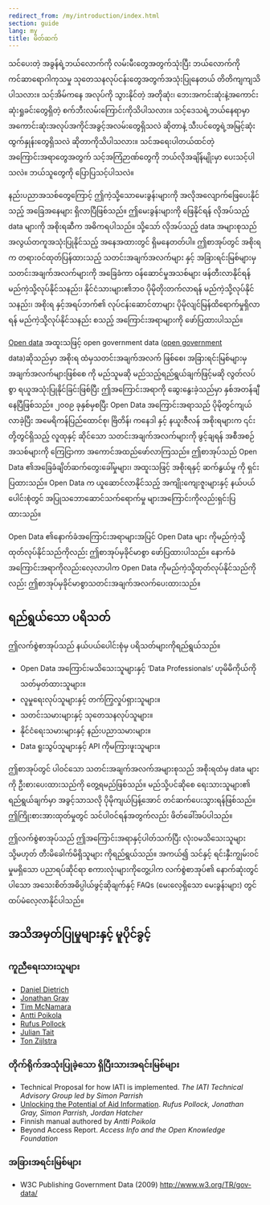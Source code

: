 ```yaml
---
redirect_from: /my/introduction/index.html
section: guide
lang: my
title: မိတ်ဆက်
---
```


သင်ပေးတဲ့ အခွန်ရဲ့ဘယ်လောက်ကို လမ်းမီးတွေအတွက်သုံးပြီး ဘယ်လောက်ကို ကင်ဆာရောဂါကုသမှု သုတေသနလုပ်ငန်းတွေအတွက်အသုံးပြုနေတယ် တိတိကျကျသိပါသလား။ သင့်အိမ်ကနေ အလုပ်ကို သွားနိုင်တဲ့ အတိုဆုံး၊ ဘေးအကင်းဆုံးနဲ့အကောင်းဆုံးရှုခင်းတွေရှိတဲ့ စက်ဘီးလမ်းကြောင်းကိုသိပါသလား။ သင့်ဒေသရဲ့ဘယ်နေရာမှာ အကောင်းဆုံးအလုပ်အကိုင်အခွင့်အလမ်းတွေရှိသလဲ ဆိုတာနဲ့ သီးပင်တွေရဲ့အမြင့်ဆုံးထွက်နှုန်းတွေရှိသလဲ ဆိုတာကိုသိပါသလား။ သင်အရေးပါတယ်ထင်တဲ့ အကြောင်းအရာတွေအတွက် သင့်အကြံဉာဏ်တွေကို ဘယ်လိုအချိန်မျိုးမှာ ပေးသင့်ပါသလဲ။ ဘယ်သူတွေကို ပြောပြသင့်ပါသလဲ။

နည်းပညာအသစ်တွေကြောင့် ဤကဲ့သို့သောမေးခွန်းများကို အလိုအလျောက်ဖြေပေးနိုင်သည့် အခြေအနေများ ရှိလာပြီဖြစ်သည်။ ဤမေးခွန်းများကို ဖြေနိုင်ရန် လိုအပ်သည့် data များကို အစိုးရဆီက အဓိကရပါသည်။ သို့သော် လိုအပ်သည့် data အများစုသည် အလွယ်တကူအသုံးပြုနိုင်သည့် အနေအထားတွင် ရှိမနေတတ်ပါ။ ဤစာအုပ်တွင် အစိုးရက တရားဝင်ထုတ်ပြန်ထားသည့် သတင်းအချက်အလက်များ နှင့်  အခြားရင်းမြစ်များမှ သတင်းအချက်အလက်များကို အခြေခံကာ ဝန်ဆောင်မှုအသစ်များ ဖန်တီးလာနိုင်ရန် မည်ကဲ့သို့လုပ်နိုင်သနည်း၊ နိုင်ငံသားများ၏ဘဝ ပိုမိုတိုးတက်လာရန် မည်ကဲ့သို့လုပ်နိုင်သနည်း၊ အစိုးရ နှင့်အရပ်ဘက်၏ လုပ်ငန်းဆောင်တာများ ပိုမိုလျင်မြန်ထိရောက်မှုရှိလာရန် မည်ကဲ့သို့လုပ်နိုင်သနည်း စသည့် အကြောင်းအရာများကို ဖော်ပြထားပါသည်။

[Open data](/glossary/en/terms/open-data/) အထူးသဖြင့် open government data ([open government](/glossary/en/terms/open-government/) data)ဆိုသည်မှာ အစိုးရ ထံမှသတင်းအချက်အလက် ဖြစ်စေ၊ အခြားရင်းမြစ်များမှအချက်အလက်များဖြစ်စေ ကို မည်သူမဆို မည်သည့်ရည်ရွယ်ချက်ဖြင့်မဆို လွတ်လပ်စွာ ရယူအသုံးပြုနိုင်ခြင်းဖြစ်ပြီး ဤအကြောင်းအရာကို ဆွေးနွေးခဲ့သည်မှာ နှစ်အတန်ချီနေပြီဖြစ်သည်။ ၂၀၀၉ ခုနှစ်မှစပြီး Open Data အကြောင်းအရာသည် ပိုမိုတွင်ကျယ်လာခဲ့ပြီး အမေရိကန်ပြည်ထောင်စု၊ ဗြိတိန်၊ ကနေဒါ နှင့် နယူးဇီလန် အစိုးရများက ၎င်းတို့တွင်ရှိသည့် လူထုနှင့် ဆိုင်သော သတင်းအချက်အလက်များကို ဖွင့်ချရန် အစီအစဉ်အသစ်များကို ကြေငြာကာ အကောင်အထည်ဖော်လာကြသည်။ ဤစာအုပ်သည် Open Data ၏အခြေခံချိတ်ဆက်တွေးခေါ်မှုများ၊ အထူးသဖြင့် အစိုးရနှင့် ဆက်နွယ်မှု ကို ရှင်းပြထားသည်။ Open Data က ယူဆောင်လာနိုင်သည့် အကျိုးကျေးဇူးများနှင့် နယ်ပယ်ပေါင်းစုံတွင် အပြုသဘောဆောင်သက်ရောက်မှု များအကြောင်းကိုလည်းရှင်းပြထားသည်။

Open Data ၏နောက်ခံအကြောင်းအရာများအပြင် Open Data များ ကိုမည်ကဲ့သို့ ထုတ်လုပ်နိုင်သည်ကိုလည်း ဤစာအုပ်မှခိုင်မာစွာ ဖော်ပြထားပါသည်။ နောက်ခံအကြောင်းအရာကိုလည်းလေ့လာပါက Open Data ကိုမည်ကဲ့သို့ထုတ်လုပ်နိုင်သည်ကိုလည်း ဤစာအုပ်မှခိုင်မာစွာသတင်းအချက်အလက်ပေးထားသည်။  

## ရည်ရွယ်သော ပရိသတ်

ဤလက်စွဲစာအုပ်သည် နယ်ပယ်ပေါင်းစုံမှ ပရိသတ်များကိုရည်ရွယ်သည်။

-   Open Data အကြောင်းမသိသေးသူများနှင့် ‘Data Professionals’ ဟုမိမိကိုယ်ကို သတ်မှတ်ထားသူများ။
-   လူမှုရေးလုပ်သူများနှင့် တက်ကြွလှုပ်ရှားသူများ။
-   သတင်းသမားများနှင့် သုတေသနလုပ်သူများ။
-   နိုင်ငံရေးသမားများနှင့် နည်းပညာသမားများ။
-   Data ရူးသွပ်သူများနှင့် API ကိုမကြားဖူးသူများ။

ဤစာအုပ်တွင် ပါဝင်သော သတင်းအချက်အလက်အများစုသည် အစိုးရထံမှ data များကို ဦးစားပေးထားသည်ကို တွေ့ရမည်ဖြစ်သည်။ မည်သို့ပင်ဆိုစေ ရေးသားသူများ၏ ရည်ရွယ်ချက်မှာ အခွင့်သာသလို ပိုမိုကျယ်ပြန့်အောင် တင်ဆက်ပေးသွားရန်ဖြစ်သည်။ ဤကြိုးစားအားထုတ်မှုတွင် သင်ပါဝင်ရန်အတွက်လည်း ဖိတ်ခေါ်အပ်ပါသည်။

ဤလက်စွဲစာအုပ်သည် ဤအကြောင်းအရာနှင့်ပါတ်သက်ပြီး လုံးဝမသိသေးသူများ သို့မဟုတ် တီးမိခေါက်မိရှိသူများ ကိုရည်ရွယ်သည်။ အကယ်၍ သင်နှင့် ရင်းနှီးကျွမ်းဝင်မှုမရှိသော ပညာရပ်ဆိုင်ရာ စကားလုံးများကိုတွေ့ပါက လက်စွဲစာအုပ်၏ နောက်ဆုံးတွင်ပါသော အသေးစိတ်အဓိပ္ပါယ်ဖွင့်ဆိုချက်နှင့် FAQs (မေးလေ့ရှိသော မေးခွန်းများ) တွင် ထပ်မံလေ့လာနိုင်ပါသည်။  

## အသိအမှတ်ပြုမှုများနှင့် မူပိုင်ခွင့်

### ကူညီရေးသားသူများ

-   [Daniel Dietrich](http://ddie.me/)
-   [Jonathan Gray](http://jonathangray.org/)
-   [Tim McNamara](http://timmcnamara.co.nz)
-   [Antti Poikola](http://apoikola.wordpress.com/)
-   [Rufus Pollock](http://rufuspollock.org/)
-   [Julian Tait](http://www.littlestar.tv/)
-   [Ton Zijlstra](http://www.zylstra.org/)

### တိုက်ရိုက်အသုံးပြုခဲ့သော ရှိပြီးသားအရင်းမြစ်များ

-   Technical Proposal for how IATI is implemented. *The IATI Technical Advisory Group led by Simon Parrish*
-   [Unlocking the Potential of Aid Information](http://www.unlockingaid.info/). *Rufus Pollock, Jonathan Gray, Simon Parrish, Jordan Hatcher*
-   Finnish manual authored by *Antti Poikola*
-   Beyond Access Report. *Access Info and the Open Knowledge Foundation*

### အခြားအရင်းမြစ်များ

-   W3C Publishing Government Data (2009) <http://www.w3.org/TR/gov-data/>
